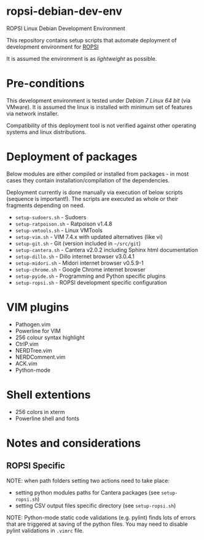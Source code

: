 # ropsi-debian-dev-env
ROPSI Linux Debian Development Environment

This repository contains setup scripts that automate deployment of development
environment for [ROPSI](https://github.com/kniklas/ROPSI)

It is assumed the environment is as *lightweight* as possible. 

# Pre-conditions

This development environment is tested under *Debian 7 Linux 64 bit* (via
VMware). It is assumed the linux is installed with minimum set of features
via network installer.

Compatibility of this deployment tool is not verified against other operating
systems and linux distributions.

# Deployment of packages

Below modules are either compiled or installed from packages - in most cases
they contain installation/compilation of the dependencies.

Deployment currently is done manually via execution of below scripts (sequence
is important!). The scripts are executed as whole or their fragments depending
on need.

* `setup-sudoers.sh` - Sudoers
* `setup-ratpoison.sh` - Ratpoison v1.4.8
* `setup-vmtools.sh` - Linux VMTools
* `setup-vim.sh` - VIM 7.4.x with updated alternatives (like vi)
* `setup-git.sh` - Git (version included in `~/src/git`)
* `setup-cantera.sh` - Cantera v2.0.2 including Sphinx html documentation
* `setup-dillo.sh` - Dillo internet browser v3.0.4.1
* `setup-midori.sh` - Midori internet browser v0.5.9-1
* `setup-chrome.sh` - Google Chrome internet browser
* `setup-pyide.sh` - Programming and Python specific plugins
* `setup-ropsi.sh` - ROPSI development specific configuration

# VIM plugins

* Pathogen.vim
* Powerline for VIM
* 256 colour syntax highlight
* CtrlP.vim
* NERDTree.vim
* NERDComment.vim
* ACK.vim
* Python-mode

# Shell extentions

* 256 colors in xterm
* Powerline shell and fonts

# Notes and considerations

## ROPSI Specific

NOTE: when path folders setting two actions need to take place:

* setting python modules paths for Cantera packages (see `setup-ropsi.sh`)
* setting CSV output files specific directory (see `setup-ropsi.sh`)

NOTE: Python-mode static code validations (e.g. pylint) finds lots of errors
that are triggered at saving of the python files. You may need to disable
pylint validations in `.vimrc` file.
